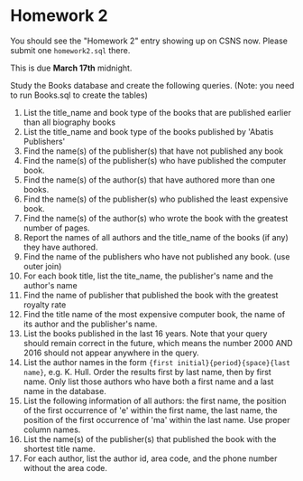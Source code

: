 # Homework 2

You should see the "Homework 2" entry showing up on CSNS now. Please submit one
`homework2.sql` there.

This is due **March 17th** midnight.

Study the Books database and create the following queries. (Note: you need to run Books.sql to create the tables)

1. List the title_name and book type of the books that are published earlier than all biography books
2. List the title_name and book type of the books published by 'Abatis Publishers'
3. Find the name(s) of the publisher(s) that have not published any book
4. Find the name(s) of the publisher(s) who have published the computer book.
5. Find the name(s) of the author(s) that have authored more than one books.
6. Find the name(s) of the publisher(s) who published the least expensive book.
7. Find the name(s) of the author(s) who wrote the book with the greatest number of pages.
8. Report the names of all authors and the title_name of the books (if any) they have authored.
9. Find the name of the publishers who have not published any book. (use outer join)
10. For each book title, list the tite_name, the publisher's name and the author's name
11. Find the name of publisher that published the book with the greatest royalty rate
12. Find the title name of the most expensive computer book, the name of its author and the publisher's name.
13. List the books published in the last 16 years. Note that your query should remain correct in the future, which means the number 2000 AND 2016 should not appear anywhere in the query.
14. List the author names in the form `{first initial}{period}{space}{last name}`, e.g. K. Hull. Order the results first by last name, then by first name. Only list those authors who have both a first name and a last name in the database.  
15. List the following information of all authors: the first name, the position of the first occurrence of 'e' within the first name, the last name, the position of the first occurrence of 'ma' within the last name. Use proper column names.
16. List the name(s) of the publisher(s) that published the book with the shortest title name.
17. For each author, list the author id, area code, and the phone number without the area code.
